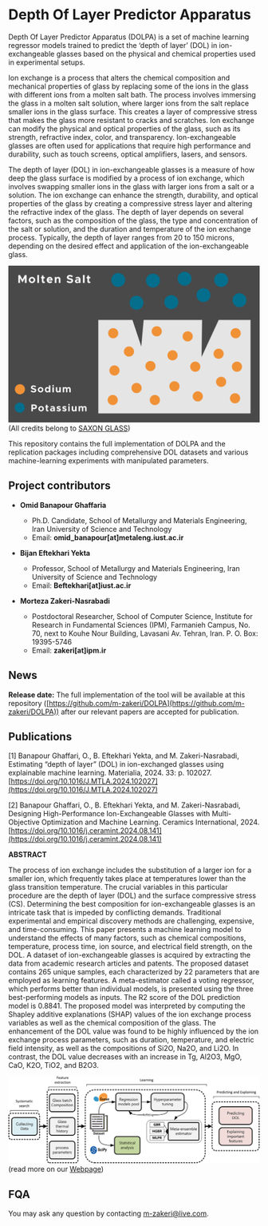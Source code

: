 # Depth Of Layer Predictor Apparatus

Depth Of Layer Predictor Apparatus (DOLPA) is a set of machine learning regressor models trained to predict the ‘depth of layer’ (DOL) in ion-exchangeable glasses based on the physical and chemical properties used in experimental setups.

Ion exchange is a process that alters the chemical composition and mechanical properties of glass by replacing some of the ions in the glass with different ions from a molten salt bath.
The process involves immersing the glass in a molten salt solution, where larger ions from the salt replace smaller ions in the glass surface. This creates a layer of compressive stress that makes the glass more resistant to cracks and scratches.
Ion exchange can modify the physical and optical properties of the glass, such as its strength, refractive index, color, and transparency. Ion-exchangeable glasses are often used for applications that require high performance and durability, such as touch screens, optical amplifiers, lasers, and sensors.


The depth of layer (DOL) in ion-exchangeable glasses is a measure of how deep the glass surface is modified by a process of ion exchange, which involves swapping smaller ions in the glass with larger ions from a salt or a solution. The ion exchange can enhance the strength, durability, and optical properties of the glass by creating a compressive stress layer and altering the refractive index of the glass. The depth of layer depends on several factors, such as the composition of the glass, the type and concentration of the salt or solution, and the duration and temperature of the ion exchange process. Typically, the depth of layer ranges from 20 to 150 microns, depending on the desired effect and application of the ion-exchangeable glass.

![](./img/ion-exchange.gif)
(All credits belong to [SAXON GLASS](https://saxonglass.com/))

This repository contains the full implementation of DOLPA and the replication packages including comprehensive DOL datasets and various machine-learning experiments with manipulated parameters.  

## Project contributors
* **Omid Banapour Ghaffaria** 
  * Ph.D. Candidate, School of Metallurgy and Materials Engineering, Iran University of Science and Technology
  * Email: **omid_banapour[at]metaleng.iust.ac.ir** 

* **Bijan Eftekhari Yekta** 
  * Professor, School of Metallurgy and Materials Engineering, Iran University of Science and Technology
  * Email: **Beftekhari[at]iust.ac.ir**

* **Morteza Zakeri-Nasrabadi** 
  * Postdoctoral Researcher, School of Computer Science, Institute for Research in Fundamental Sciences (IPM),  Farmanieh Campus, No. 70, next to Kouhe Nour Building, Lavasani Av. Tehran, Iran. P. O. Box: 19395-5746 
  * Email: **zakeri[at]ipm.ir**



## News 
**Release date:** The full implementation of the tool will be available at this repository ([https://github.com/m-zakeri/DOLPA](https://github.com/m-zakeri/DOLPA)) after our relevant papers are accepted for publication.


## Publications
[1] Banapour Ghaffari, O., B. Eftekhari Yekta, and M. Zakeri-Nasrabadi, Estimating “depth of layer” (DOL) in ion-exchanged glasses using explainable machine learning. Materialia, 2024. 33: p. 102027.[https://doi.org/10.1016/J.MTLA.2024.102027](https://doi.org/10.1016/J.MTLA.2024.102027)
						
[2] Banapour Ghaffari, O., B. Eftekhari Yekta, and M. Zakeri-Nasrabadi, Designing High-Performance Ion-Exchangeable Glasses with Multi-Objective Optimization and Machine Learning. Ceramics International, 2024.[https://doi.org/10.1016/j.ceramint.2024.08.141](https://doi.org/10.1016/j.ceramint.2024.08.141)

**ABSTRACT** 

The process of ion exchange includes the substitution of a larger ion for a smaller ion, which frequently takes place at temperatures lower than the glass transition temperature. The crucial variables in this particular procedure are the depth of layer (DOL) and the surface compressive stress (CS). Determining the best composition for ion-exchangeable glasses is an intricate task that is impeded by conflicting demands. Traditional experimental and empirical discovery methods are challenging, expensive, and time-consuming. This paper presents a machine learning model to understand the effects of many factors, such as chemical compositions, temperature, process time, ion source, and electrical field strength, on the DOL. A dataset of ion-exchangeable glasses is acquired by extracting the data from academic research articles and patents. The proposed dataset contains 265 unique samples, each characterized by 22 parameters that are employed as learning features. A meta-estimator called a voting regressor, which performs better than individual models, is presented using the three best-performing models as inputs. The R2 score of the DOL prediction model is 0.8841. The proposed model was interpreted by computing the Shapley additive explanations (SHAP) values of the ion exchange process variables as well as the chemical composition of the glass. The enhancement of the DOL value was found to be highly influenced by the ion exchange process parameters, such as duration, temperature, and electric field intensity, as well as the compositions of Si2O, Na2O, and Li2O. In contrast, the DOL value decreases with an increase in Tg, Al2O3, MgO, CaO, K2O, TiO2, and B2O3.

![](./img/graphical_abstract.jpg)
(read more on our [Webpage](http://webpages.iust.ac.ir/omid_banapour/EF-IE.html))



## FQA
You may ask any question by contacting m-zakeri@live.com.

